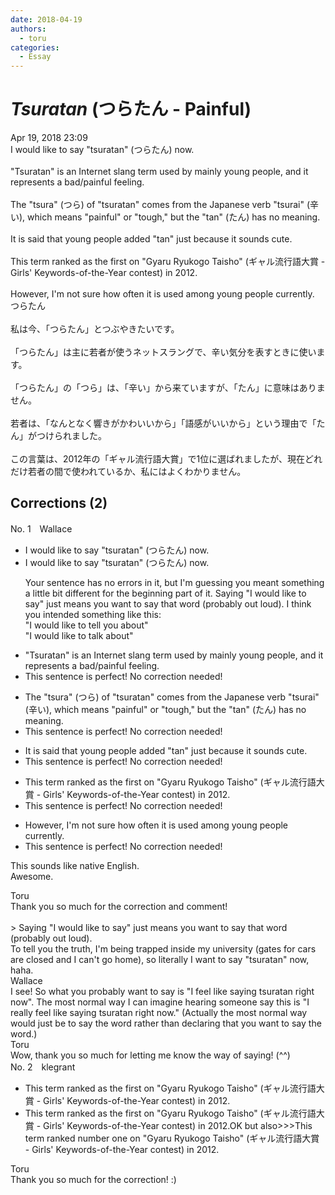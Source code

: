 ```yaml
---
date: 2018-04-19
authors:
  - toru
categories:
  - Essay
---
```


<h1 id="subject_show"><strong><em>Tsuratan</strong></em> (つらたん - Painful)</h1>
<div class="date">Apr 19, 2018 23:09</div>
<div id="post"><div id="body_show_ori">
I would like to say "tsuratan" (つらたん) now.<br/><br/>"Tsuratan" is an Internet slang term used by mainly young people, and it represents a bad/painful feeling.<br/><br/>The "tsura" (つら) of "tsuratan" comes from the Japanese verb "tsurai" (辛い), which means "painful" or "tough," but the "tan" (たん) has no meaning.<br/><br/>It is said that young people added "tan" just because it sounds cute.<br/><br/>This term ranked as the first on "Gyaru Ryukogo Taisho" (ギャル流行語大賞 - Girls' Keywords-of-the-Year contest) in 2012.<br/><br/>However, I'm not sure how often it is used among young people currently.
</div></div>

<!-- more -->

<div id="post_ja"><div id="body_show_mo">
つらたん<br/><br/>私は今、「つらたん」とつぶやきたいです。<br/><br/>「つらたん」は主に若者が使うネットスラングで、辛い気分を表すときに使います。<br/><br/>「つらたん」の「つら」は、「辛い」から来ていますが、「たん」に意味はありません。<br/><br/>若者は、「なんとなく響きがかわいいから」「語感がいいから」という理由で「たん」がつけられました。<br/><br/>この言葉は、2012年の「ギャル流行語大賞」で1位に選ばれましたが、現在どれだけ若者の間で使われているか、私にはよくわかりません。
</div></div>

## Corrections (2)
<div id="block"><div class="first_name"> No. 1　<span class="just_name">Wallace</span></div><div id="block2">
<ul class="correction_field">
<li class="incorrect">I would like to say "tsuratan" (つらたん) now.</li>
<li class="corrected correct">
I would like to say "tsuratan" (つらたん) now.
<p class="correction_comment">Your sentence has no errors in it, but I'm guessing you meant something a little bit different for the beginning part of it. Saying "I would like to say" just means you want to say that word (probably out loud). I think you intended something like this:<br/>"I would like to tell you about"<br/>"I would like to talk about"</p>
</li>
</ul>
<ul class="correction_field">
<li class="incorrect">"Tsuratan" is an Internet slang term used by mainly young people, and it represents a bad/painful feeling.</li>
<li class="corrected perfect">This sentence is perfect! No correction needed!</li>
</ul>
<ul class="correction_field">
<li class="incorrect">The "tsura" (つら) of "tsuratan" comes from the Japanese verb "tsurai" (辛い), which means "painful" or "tough," but the "tan" (たん) has no meaning.</li>
<li class="corrected perfect">This sentence is perfect! No correction needed!</li>
</ul>
<ul class="correction_field">
<li class="incorrect">It is said that young people added "tan" just because it sounds cute.</li>
<li class="corrected perfect">This sentence is perfect! No correction needed!</li>
</ul>
<ul class="correction_field">
<li class="incorrect">This term ranked as the first on "Gyaru Ryukogo Taisho" (ギャル流行語大賞 - Girls' Keywords-of-the-Year contest) in 2012.</li>
<li class="corrected perfect">This sentence is perfect! No correction needed!</li>
</ul>
<ul class="correction_field">
<li class="incorrect">However, I'm not sure how often it is used among young people currently.</li>
<li class="corrected perfect">This sentence is perfect! No correction needed!</li>
</ul>
<p class="comment_small">
 This sounds like native English.
 <br/>
 Awesome.
</p>

</div><div class="name"><span class="just_name">Toru</span><br>
Thank you so much for the correction and comment!<br/><br/>&gt; Saying "I would like to say" just means you want to say that word (probably out loud). <br/>To tell you the truth, I'm being trapped inside my university (gates for cars are closed and I can't go home), so literally I want to say "tsuratan" now, haha.
</div>
<div class="name"><span class="just_name">Wallace</span><br>
I see! So what you probably want to say is "I feel like saying tsuratan right now". The most normal way I can imagine hearing someone say this is "I really feel like saying tsuratan right now." (Actually the most normal way would just be to say the word rather than declaring that you want to say the word.)
</div>
<div class="name"><span class="just_name">Toru</span><br>
Wow, thank you so much for letting me know the way of saying! (^^)
</div>
</div>
<div id="block"><div class="first_name"> No. 2　<span class="just_name">klegrant</span></div><div id="block2">
<ul class="correction_field">
<li class="incorrect">This term ranked as the first on "Gyaru Ryukogo Taisho" (ギャル流行語大賞 - Girls' Keywords-of-the-Year contest) in 2012.</li>
<li class="corrected correct">
This term ranked as the first on "Gyaru Ryukogo Taisho" (ギャル流行語大賞 - Girls' Keywords-of-the-Year contest) in 2012.OK but also&gt;&gt;&gt;This term ranked number one on "Gyaru Ryukogo Taisho" (ギャル流行語大賞 - Girls' Keywords-of-the-Year contest) in 2012.
</li>
</ul>
</div><div class="name"><span class="just_name">Toru</span><br>
Thank you so much for the correction! :)
</div>
</div>
